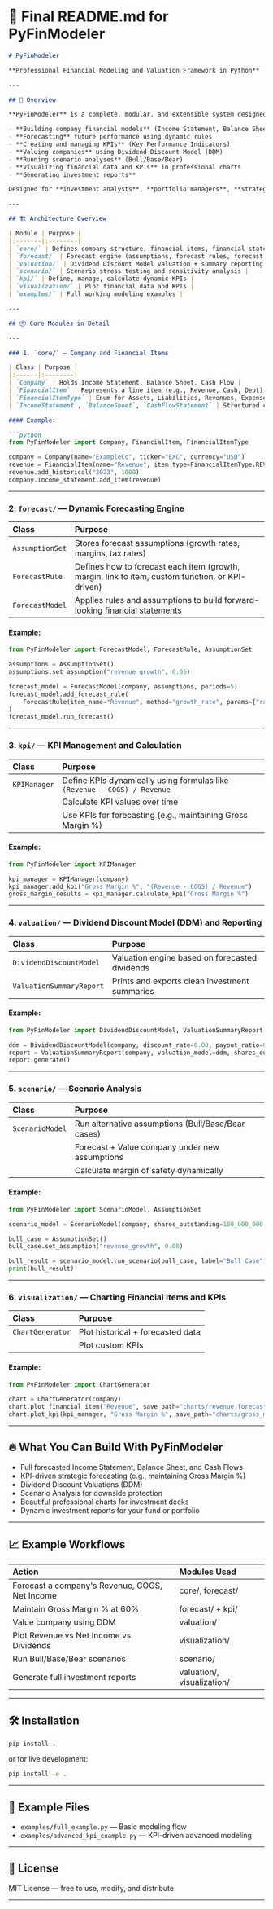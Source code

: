 
# 📄 **Final README.md for PyFinModeler**

```markdown
# PyFinModeler

**Professional Financial Modeling and Valuation Framework in Python**

---

## 🚀 Overview

**PyFinModeler** is a complete, modular, and extensible system designed for:

- **Building company financial models** (Income Statement, Balance Sheet, Cash Flow)
- **Forecasting** future performance using dynamic rules
- **Creating and managing KPIs** (Key Performance Indicators)
- **Valuing companies** using Dividend Discount Model (DDM)
- **Running scenario analyses** (Bull/Base/Bear)
- **Visualizing financial data and KPIs** in professional charts
- **Generating investment reports**

Designed for **investment analysts**, **portfolio managers**, **strategic finance teams**, and **quantitative modelers**.

---

## 🏗️ Architecture Overview

| Module | Purpose |
|:-------|:--------|
| `core/` | Defines company structure, financial items, financial statements |
| `forecast/` | Forecast engine (assumptions, forecast rules, forecast model) |
| `valuation/` | Dividend Discount Model valuation + summary reporting |
| `scenario/` | Scenario stress testing and sensitivity analysis |
| `kpi/` | Define, manage, calculate dynamic KPIs |
| `visualization/` | Plot financial data and KPIs |
| `examples/` | Full working modeling examples |

---

## 📦 Core Modules in Detail

---

### 1. `core/` — Company and Financial Items

| Class | Purpose |
|:------|:--------|
| `Company` | Holds Income Statement, Balance Sheet, Cash Flow |
| `FinancialItem` | Represents a line item (e.g., Revenue, Cash, Debt) |
| `FinancialItemType` | Enum for Assets, Liabilities, Revenues, Expenses, Cash Flows |
| `IncomeStatement`, `BalanceSheet`, `CashFlowStatement` | Structured containers for financial items |

#### Example:

```python
from PyFinModeler import Company, FinancialItem, FinancialItemType

company = Company(name="ExampleCo", ticker="EXC", currency="USD")
revenue = FinancialItem(name="Revenue", item_type=FinancialItemType.REVENUE)
revenue.add_historical("2023", 1000)
company.income_statement.add_item(revenue)
```

---

### 2. `forecast/` — Dynamic Forecasting Engine

| Class | Purpose |
|:------|:--------|
| `AssumptionSet` | Stores forecast assumptions (growth rates, margins, tax rates) |
| `ForecastRule` | Defines how to forecast each item (growth, margin, link to item, custom function, or KPI-driven) |
| `ForecastModel` | Applies rules and assumptions to build forward-looking financial statements |

#### Example:

```python
from PyFinModeler import ForecastModel, ForecastRule, AssumptionSet

assumptions = AssumptionSet()
assumptions.set_assumption("revenue_growth", 0.05)

forecast_model = ForecastModel(company, assumptions, periods=5)
forecast_model.add_forecast_rule(
    ForecastRule(item_name="Revenue", method="growth_rate", params={"rate": 0.05})
)
forecast_model.run_forecast()
```

---

### 3. `kpi/` — KPI Management and Calculation

| Class | Purpose |
|:------|:--------|
| `KPIManager` | Define KPIs dynamically using formulas like `(Revenue - COGS) / Revenue` |
|  | Calculate KPI values over time |
|  | Use KPIs for forecasting (e.g., maintaining Gross Margin %) |

#### Example:

```python
from PyFinModeler import KPIManager

kpi_manager = KPIManager(company)
kpi_manager.add_kpi("Gross Margin %", "(Revenue - COGS) / Revenue")
gross_margin_results = kpi_manager.calculate_kpi("Gross Margin %")
```

---

### 4. `valuation/` — Dividend Discount Model (DDM) and Reporting

| Class | Purpose |
|:------|:--------|
| `DividendDiscountModel` | Valuation engine based on forecasted dividends |
| `ValuationSummaryReport` | Prints and exports clean investment summaries |

#### Example:

```python
from PyFinModeler import DividendDiscountModel, ValuationSummaryReport

ddm = DividendDiscountModel(company, discount_rate=0.08, payout_ratio=0.5)
report = ValuationSummaryReport(company, valuation_model=ddm, shares_outstanding=100_000_000, market_price=12.00)
report.generate()
```

---

### 5. `scenario/` — Scenario Analysis

| Class | Purpose |
|:------|:--------|
| `ScenarioModel` | Run alternative assumptions (Bull/Base/Bear cases) |
|  | Forecast + Value company under new assumptions |
|  | Calculate margin of safety dynamically |

#### Example:

```python
from PyFinModeler import ScenarioModel, AssumptionSet

scenario_model = ScenarioModel(company, shares_outstanding=100_000_000, market_price=12.00)

bull_case = AssumptionSet()
bull_case.set_assumption("revenue_growth", 0.08)

bull_result = scenario_model.run_scenario(bull_case, label="Bull Case")
print(bull_result)
```

---

### 6. `visualization/` — Charting Financial Items and KPIs

| Class | Purpose |
|:------|:--------|
| `ChartGenerator` | Plot historical + forecasted data |
|  | Plot custom KPIs |

#### Example:

```python
from PyFinModeler import ChartGenerator

chart = ChartGenerator(company)
chart.plot_financial_item("Revenue", save_path="charts/revenue_forecast.png")
chart.plot_kpi(kpi_manager, "Gross Margin %", save_path="charts/gross_margin_forecast.png")
```

---

## 🔥 What You Can Build With PyFinModeler

- Full forecasted Income Statement, Balance Sheet, and Cash Flows
- KPI-driven strategic forecasting (e.g., maintaining Gross Margin %)
- Dividend Discount Valuations (DDM)
- Scenario Analysis for downside protection
- Beautiful professional charts for investment decks
- Dynamic investment reports for your fund or portfolio

---

## 📈 Example Workflows

| Action | Modules Used |
|:-------|:-------------|
| Forecast a company's Revenue, COGS, Net Income | core/, forecast/ |
| Maintain Gross Margin % at 60% | forecast/ + kpi/ |
| Value company using DDM | valuation/ |
| Plot Revenue vs Net Income vs Dividends | visualization/ |
| Run Bull/Base/Bear scenarios | scenario/ |
| Generate full investment reports | valuation/, visualization/ |

---

## 🛠️ Installation

```bash
pip install .
```

or for live development:

```bash
pip install -e .
```

---

## 📂 Example Files

- `examples/full_example.py` — Basic modeling flow
- `examples/advanced_kpi_example.py` — KPI-driven advanced modeling

---

## 📜 License

MIT License — free to use, modify, and distribute.

---
